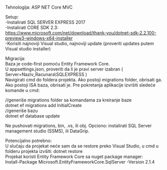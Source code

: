﻿Tehnologija: ASP NET Core MVC

Setup:  
-Instalirati SQL SERVER EXPRESS 2017  
-Instalirati CORE SDK 2.3:   
https://www.microsoft.com/net/download/thank-you/dotnet-sdk-2.2.100-preview3-windows-x64-installer  
-Korisiti najnoviji Visual studio, najnoviji update (proveriti updates putem Visual studio installer)

Migracija:  
Baza je code-first pomoću Entity Framework Core.   
U appsettings.json, proveriti da li je pravi server izabran ( Server=Naziv_Racunara\\SQLEXPRESS )  
Navigirati cmd do foldera projekta. Ako postoji migrations folder, obrisati ga. Ako postoji ISA baza, obrisati je.
Pre pokretanja aplikacije izvršiti sledeće komande u cmd:

//generiše migrations folder sa komandama za kreiranje baze  
	dotnet ef migrations add InitialCreate  
//generiše bazu  
	dotnet ef database update  

Ne pushovati migrations, bin, .vs, ili obj.
Opciono: instalirati SQL Server management studio (SSMS), ili DataGrip.

Potencijalno potrebno:  
U slučaju da projekat neće sam da se restore preko Visual Studio, u cmd u folderu projekta izvšiti: dotnet restore  
Projekat koristi Entity Framework Core sa nuget package manager:   
Install-Package Microsoft.EntityFrameworkCore.SqlServer -Version 2.1.4





